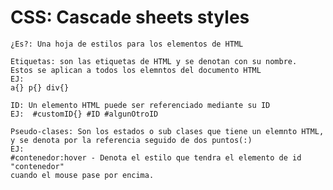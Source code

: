 # CSS: Cascade sheets styles

    ¿Es?: Una hoja de estilos para los elementos de HTML

    Etiquetas: son las etiquetas de HTML y se denotan con su nombre.
    Estos se aplican a todos los elemntos del documento HTML
    EJ:
    a{} p{} div{}

    ID: Un elemento HTML puede ser referenciado mediante su ID
    EJ:  #customID{} #ID #algunOtroID

    Pseudo-clases: Son los estados o sub clases que tiene un elemnto HTML,
    y se denota por la referencia seguido de dos puntos(:)
    EJ: 
    #contenedor:hover - Denota el estilo que tendra el elemento de id "contenedor" 
    cuando el mouse pase por encima.

